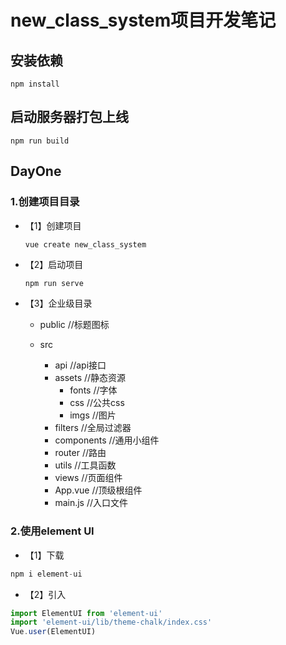 # new_class_system项目开发笔记

## 安装依赖
```
npm install
```

## 启动服务器打包上线
```
npm run build
```

## DayOne

### 1.创建项目目录

- 【1】创建项目

  ~~~js
  vue create new_class_system
  ~~~

- 【2】启动项目

  ```
  npm run serve
  ```

- 【3】企业级目录

  - public //标题图标

  - src
    - api //api接口
    - assets //静态资源
      - fonts //字体
      - css //公共css
      - imgs //图片
    - filters //全局过滤器
    - components //通用小组件
    - router //路由
    - utils //工具函数
    - views //页面组件
    - App.vue //顶级根组件
    - main.js //入口文件

### 	2.使用element UI

- 【1】下载

~~~js
npm i element-ui
~~~

- 【2】引入

~~~js
import ElementUI from 'element-ui'
import 'element-ui/lib/theme-chalk/index.css'
Vue.user(ElementUI)
~~~



